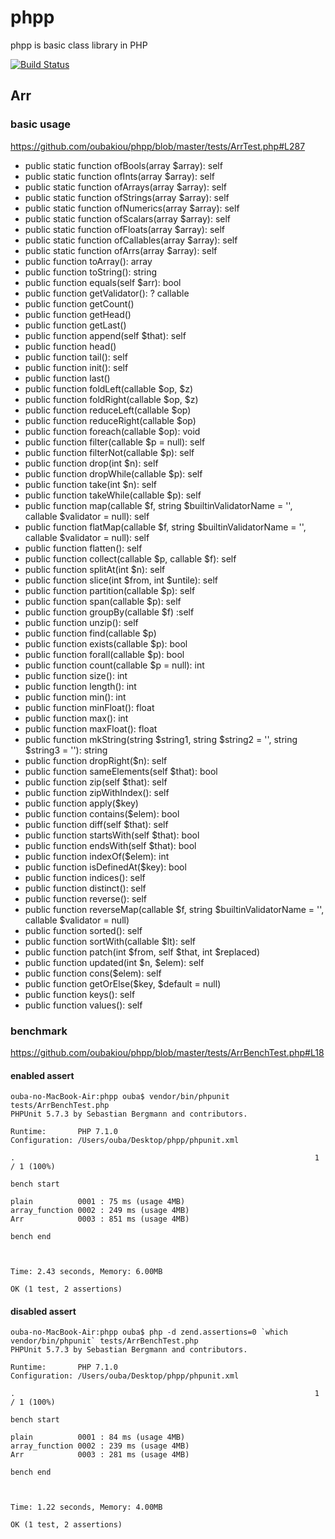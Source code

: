 # phpp

phpp is basic class library in PHP

[![Build Status](https://travis-ci.org/oubakiou/phpp.svg?branch=master)](https://travis-ci.org/oubakiou/phpp)

## Arr

### basic usage

https://github.com/oubakiou/phpp/blob/master/tests/ArrTest.php#L287

- public static function ofBools(array $array): self
- public static function ofInts(array $array): self
- public static function ofArrays(array $array): self
- public static function ofStrings(array $array): self
- public static function ofNumerics(array $array): self
- public static function ofScalars(array $array): self
- public static function ofFloats(array $array): self
- public static function ofCallables(array $array): self
- public static function ofArrs(array $array): self
- public function toArray(): array
- public function toString(): string
- public function equals(self $arr): bool
- public function getValidator(): ? callable
- public function getCount()
- public function getHead()
- public function getLast()
- public function append(self $that): self
- public function head()
- public function tail(): self
- public function init(): self
- public function last()
- public function foldLeft(callable $op, $z)
- public function foldRight(callable $op, $z)
- public function reduceLeft(callable $op)
- public function reduceRight(callable $op)
- public function foreach(callable $op): void
- public function filter(callable $p = null): self
- public function filterNot(callable $p): self
- public function drop(int $n): self
- public function dropWhile(callable $p): self
- public function take(int $n): self
- public function takeWhile(callable $p): self
- public function map(callable $f, string $builtinValidatorName = '', callable $validator = null): self
- public function flatMap(callable $f, string $builtinValidatorName = '', callable $validator = null): self
- public function flatten(): self
- public function collect(callable $p, callable $f): self
- public function splitAt(int $n): self
- public function slice(int $from, int $untile): self
- public function partition(callable $p): self
- public function span(callable $p): self
- public function groupBy(callable $f) :self
- public function unzip(): self
- public function find(callable $p)
- public function exists(callable $p): bool
- public function forall(callable $p): bool
- public function count(callable $p = null): int
- public function size(): int
- public function length(): int
- public function min(): int
- public function minFloat(): float
- public function max(): int
- public function maxFloat(): float
- public function mkString(string $string1, string $string2 = '', string $string3 = ''): string
- public function dropRight($n): self
- public function sameElements(self $that): bool
- public function zip(self $that): self
- public function zipWithIndex(): self
- public function apply($key)
- public function contains($elem): bool
- public function diff(self $that): self
- public function startsWith(self $that): bool
- public function endsWith(self $that): bool
- public function indexOf($elem): int
- public function isDefinedAt($key): bool
- public function indices(): self
- public function distinct(): self
- public function reverse(): self
- public function reverseMap(callable $f, string $builtinValidatorName = '', callable $validator = null)
- public function sorted(): self
- public function sortWith(callable $lt): self
- public function patch(int $from, self $that, int $replaced)
- public function updated(int $n, $elem): self
- public function cons($elem): self
- public function getOrElse($key, $default = null)
- public function keys(): self
- public function values(): self

### benchmark

https://github.com/oubakiou/phpp/blob/master/tests/ArrBenchTest.php#L18

#### enabled assert

```
ouba-no-MacBook-Air:phpp ouba$ vendor/bin/phpunit tests/ArrBenchTest.php 
PHPUnit 5.7.3 by Sebastian Bergmann and contributors.

Runtime:       PHP 7.1.0
Configuration: /Users/ouba/Desktop/phpp/phpunit.xml

.                                                                   1 / 1 (100%)

bench start

plain          0001 : 75 ms (usage 4MB)
array_function 0002 : 249 ms (usage 4MB)
Arr            0003 : 851 ms (usage 4MB)

bench end



Time: 2.43 seconds, Memory: 6.00MB

OK (1 test, 2 assertions)
```

#### disabled assert

```
ouba-no-MacBook-Air:phpp ouba$ php -d zend.assertions=0 `which vendor/bin/phpunit` tests/ArrBenchTest.php 
PHPUnit 5.7.3 by Sebastian Bergmann and contributors.

Runtime:       PHP 7.1.0
Configuration: /Users/ouba/Desktop/phpp/phpunit.xml

.                                                                   1 / 1 (100%)

bench start

plain          0001 : 84 ms (usage 4MB)
array_function 0002 : 239 ms (usage 4MB)
Arr            0003 : 281 ms (usage 4MB)

bench end



Time: 1.22 seconds, Memory: 4.00MB

OK (1 test, 2 assertions)
```
